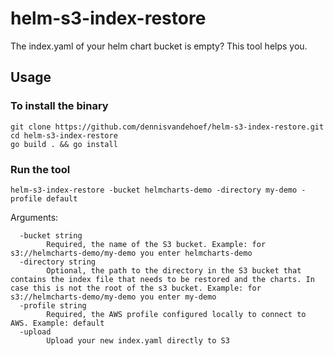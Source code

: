# helm-s3-index-restore

The index.yaml of your helm chart bucket is empty? This tool helps you.


## Usage

### To install the binary
```
git clone https://github.com/dennisvandehoef/helm-s3-index-restore.git
cd helm-s3-index-restore
go build . && go install
```

### Run the tool

```
helm-s3-index-restore -bucket helmcharts-demo -directory my-demo -profile default
```

Arguments:
```
  -bucket string
        Required, the name of the S3 bucket. Example: for s3://helmcharts-demo/my-demo you enter helmcharts-demo
  -directory string
        Optional, the path to the directory in the S3 bucket that contains the index file that needs to be restored and the charts. In case this is not the root of the s3 bucket. Example: for s3://helmcharts-demo/my-demo you enter my-demo
  -profile string
        Required, the AWS profile configured locally to connect to AWS. Example: default
  -upload
        Upload your new index.yaml directly to S3
```
